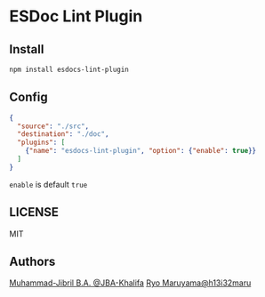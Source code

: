 # ESDoc Lint Plugin
## Install
```bash
npm install esdocs-lint-plugin
```

## Config
```json
{
  "source": "./src",
  "destination": "./doc",
  "plugins": [
    {"name": "esdocs-lint-plugin", "option": {"enable": true}}
  ]
}
```

`enable` is default `true`

## LICENSE
MIT

## Authors
[Muhammad-Jibril B.A. @JBA-Khalifa](https://github.com/JBA-Khalifa)
[Ryo Maruyama@h13i32maru](https://github.com/h13i32maru)


